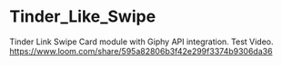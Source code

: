 # Tinder_Like_Swipe

Tinder Link Swipe Card module with Giphy API integration.
Test Video.
https://www.loom.com/share/595a82806b3f42e299f3374b9306da36

